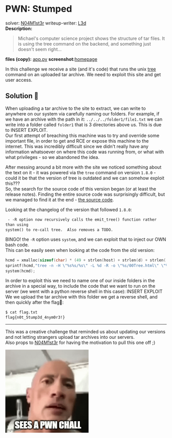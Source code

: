 # PWN: Stumped
solver: [N04M1st3r](https://github.com/N04M1st3r)
writeup-writer: [L3d](https://github.com/imL3d)  
**Description:**
> Michael's computer science project shows the structure of tar files. It is using the tree command on the backend, and something just doesn't seem right...

**files (copy):** [app.py](files/app.py)
**screenshot:**[homepage](images/stumpedhome.png)

In this challenge we receive a site (and it's code) that runs the unix [tree](https://linux.die.net/man/1/tree) command on an uploaded tar archive. We need to exploit this site and get user access.

## Solution 🌳
When uploading a tar archive to the site to extract, we can write to anywhere on our system via carefully naming our folders. For example, if we have an archive with the path in it: `../../../folder1/file1.txt` we can write into a folder called `folder1` that is 3 directories above us. This is due to INSERT EXPLOIT.  
Our first attempt of breaching this machine was to try and override some important file, in order to get and RCE or expose this machine to the internet. This was incredibly difficult since we didn't really have any information whatsoever on where this code was running from, or what with what privileges - so we abandoned the idea.  
  
After messing around a bit more with the site we noticed something about the text on it - it was powered via the `tree` command on version `1.8.0` - could it be that the version of tree is outdated and we can somehow exploit this???  
So, the search for the source code of this version began (or at least the release notes). Finding the entire source code was surprisingly difficult, but we managed to find it at the end -  [the source code](https://salsa.debian.org/debian/tree-packaging).  
  
 Looking at the changelog of the version that followed `1.8.0`:
 ```
  - -R option now recursively calls the emit_tree() function rather than using
 system() to re-call tree.  Also removes a TODO.
 ```
 BINGO! the `-R` option uses `system`, and we can exploit that to inject our OWN bash code.  
 This can be easily seen when looking at the code from the old version: 
 ```C
hcmd = xmalloc(sizeof(char) * (49 + strlen(host) + strlen(d) + strlen((*dir)->name)) + 10 + (2*strlen(path)));
sprintf(hcmd,"tree -n -H \"%s%s/%s\" -L %d -R -o \"%s/00Tree.html\" \"%s\"\n", host,d+1,(*dir)->name,Level+1,path,path);
system(hcmd);
``` 
  
In order to exploit this we need to name one of our inside folders in the archive in a special way, to include the code that we want to run on the server (we went with a python reverse shell in this case):
INSERT EXPLOIT
We we upload the tar archive with this folder we get a reverse shell, and then quickly after the flag🚩:
```
$ cat flag.txt
flag{n0t_5tump3d_4nym0r3!}
```
---
This was a creative challenge that reminded us about updating our versions and not letting strangers upload tar archives into our servers.  
Also props to  [N04M1st3r](https://github.com/N04M1st3r) for having the motivation to pull this one off ;)
  
![isitpwn.gif](images/isitpwn.gif)